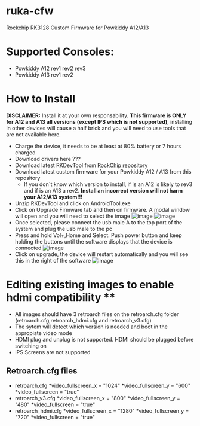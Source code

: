 # ruka-cfw
Rockchip RK3128 Custom Firmware for Powkiddy A12/A13

# Supported Consoles:

* Powkiddy A12 rev1 rev2 rev3
* Powkiddy A13 rev1 rev2

# How to Install

**DISCLAIMER:**
Install it at your own responsability. **This firmware is ONLY for A12 and A13 all versions (except IPS which is not supported)**, installing in other devices will cause a half brick
and you will need to use tools that are not available here.
* Charge the device, it needs to be at least at 80% battery or 7 hours charged
* Download drivers here ???
* Download latest RKDevTool from [RockChip repository](https://github.com/rockchip-linux/tools/tree/master/windows)
* Download latest custom firmware for your Powkiddy A12 / A13 from this repository
  * If you don´t know which version to install, if is an A12 is likely to rev3 and if is an A13 a rev2. **Install an incorrect version will not harm your A12/A13 system!!!**       
* Unzip RKDevTool and click on AndroidTool.exe
* Click on Upgrade Firmware tab and then on firmware. A modal window will open and you will need to select the image
 ![image](https://user-images.githubusercontent.com/67930710/117165619-f07fc500-adc5-11eb-9441-e06df588ec70.png)
 ![image](https://user-images.githubusercontent.com/67930710/117165910-32107000-adc6-11eb-865f-fc88471f2cfb.png)
* Once selected, please connect the usb male A to the top port of the system and plug the usb male to the pc
* Press and hold Vol+,Home and Select. Push power button and keep holding the buttons until the software displays that the device is connected
![image](https://user-images.githubusercontent.com/67930710/117166647-da263900-adc6-11eb-9d1c-29bd802a3d48.png)
* Click on upgrade, the device will restart automatically and you will see this in the right of the software
 ![image](https://user-images.githubusercontent.com/67930710/117166887-135ea900-adc7-11eb-9b39-0c9b830b5968.png)

# Editing existing images to enable hdmi compatibility **
* All images should have 3 retroarch files on the retroarch.cfg folder (retroarch.cfg,retroarch_hdmi.cfg and retroarch_v3.cfg)
* The sytem will detect which version is needed and boot in the appropiate video mode
* HDMI plug and unplug is not supported. HDMI should be plugged before switching on
* IPS Screens are not supported 
## Retroarch.cfg files
* retroarch.cfg
  *video_fullscreen_x = "1024"
  *video_fullscreen_y = "600"
  *video_fullscreen = "true"
* retroarch_v3.cfg
  *video_fullscreen_x = "800"
  *video_fullscreen_y = "480"
  *video_fullscreen = "true"
* retroarch_hdmi.cfg
  *video_fullscreen_x = "1280"
  *video_fullscreen_y = "720"
  *video_fullscreen = "true"
